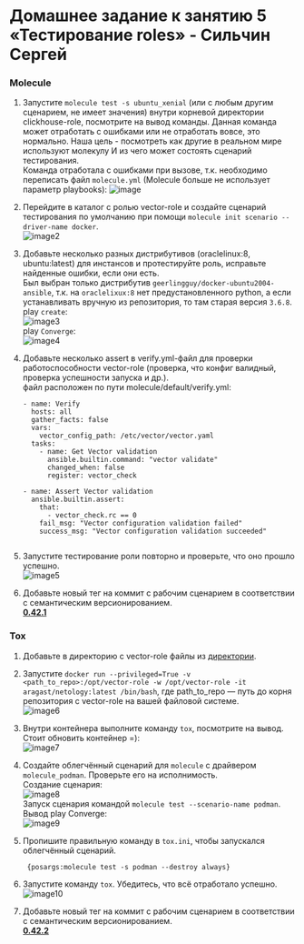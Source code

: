 # Домашнее задание к занятию 5 «Тестирование roles» - Сильчин Сергей

### Molecule

1. Запустите  `molecule test -s ubuntu_xenial` (или с любым другим сценарием, не имеет значения) внутри корневой директории clickhouse-role, посмотрите на вывод команды. Данная команда может отработать с ошибками или не отработать вовсе, это нормально. Наша цель - посмотреть как другие в реальном мире используют молекулу И из чего может состоять сценарий тестирования.  
   Команда отработала с ошибками при вызове, т.к. необходимо переписать файл `molecule.yml` (Molecule больше не использует параметр playbooks):
   ![image](https://github.com/user-attachments/assets/1efb3d9d-d1f6-4d29-a384-671a55f8150c)
 
2. Перейдите в каталог с ролью vector-role и создайте сценарий тестирования по умолчанию при помощи `molecule init scenario --driver-name docker`.  
   ![image2](https://github.com/user-attachments/assets/439c7669-8dc3-4d80-9f67-57966447df47)  

3. Добавьте несколько разных дистрибутивов (oraclelinux:8, ubuntu:latest) для инстансов и протестируйте роль, исправьте найденные ошибки, если они есть.  
   Был выбран только дистрибутив `geerlingguy/docker-ubuntu2004-ansible`, т.к. на `oraclelixux:8` нет предустановленного python, а если устанавливать вручную из репозитория, то там старая версия `3.6.8`.  
   play `create`:  
   ![image3](https://github.com/user-attachments/assets/4336f8e8-d8f7-4322-9860-8b89aee3a976)  
   play `Converge`:  
   ![image4](https://github.com/user-attachments/assets/9e12191b-345b-4c3b-a502-ec64ba9ebf22)

5. Добавьте несколько assert в verify.yml-файл для проверки работоспособности vector-role (проверка, что конфиг валидный, проверка успешности запуска и др.).  
   файл расположен по пути molecule/default/verify.yml:
      ```
      - name: Verify
        hosts: all
        gather_facts: false
        vars:
          vector_config_path: /etc/vector/vector.yaml
        tasks:
          - name: Get Vector validation
            ansible.builtin.command: "vector validate"
            changed_when: false
            register: vector_check

      - name: Assert Vector validation
        ansible.builtin.assert:
          that:
            - vector_check.rc == 0
          fail_msg: "Vector configuration validation failed"
          success_msg: "Vector configuration validation succeeded"
        
6. Запустите тестирование роли повторно и проверьте, что оно прошло успешно.  
   ![image5](https://github.com/user-attachments/assets/97c4b0f3-3692-4d96-8228-354c3359d642)  
7. Добавьте новый тег на коммит с рабочим сценарием в соответствии с семантическим версионированием.  
   [**0.42.1**](https://github.com/Daimero88/vector-role/releases/tag/0.42.1)  
   

### Tox

1. Добавьте в директорию с vector-role файлы из [директории](https://github.com/netology-code/mnt-homeworks/tree/MNT-video/08-ansible-05-testing/example).  
2. Запустите `docker run --privileged=True -v <path_to_repo>:/opt/vector-role -w /opt/vector-role -it aragast/netology:latest /bin/bash`, где path_to_repo — путь до корня репозитория с vector-role на вашей файловой системе.  
   ![image6](https://github.com/user-attachments/assets/6ebb9a9b-ef62-4011-a2df-5fd9a3a13590)  

3. Внутри контейнера выполните команду `tox`, посмотрите на вывод.  
   Стоит обновить контейнер =):  
   ![image7](https://github.com/user-attachments/assets/f520adb2-86f4-47e9-a971-8050629a21af)  

4. Создайте облегчённый сценарий для `molecule` с драйвером `molecule_podman`. Проверьте его на исполнимость.  
   Создание сценария:  
   ![image8](https://github.com/user-attachments/assets/4146f1ef-2fed-4c28-9871-2f84e16f7ff8)  
   Запуск сценария командой `molecule test --scenario-name podman`. Вывод play Converge:  
   ![image9](https://github.com/user-attachments/assets/76e0dac3-fe2d-4828-8eff-621ecfe29798)  

5. Пропишите правильную команду в `tox.ini`, чтобы запускался облегчённый сценарий.  
   ```commands =
    {posargs:molecule test -s podman --destroy always}
6. Запустите команду `tox`. Убедитесь, что всё отработало успешно.  
   ![image10](https://github.com/user-attachments/assets/c2e0ad7b-61a2-454c-b459-08a1f48d81a9)

7. Добавьте новый тег на коммит с рабочим сценарием в соответствии с семантическим версионированием.  
[**0.42.2**](https://github.com/Daimero88/vector-role/releases/tag/0.42.2)
